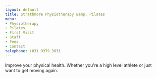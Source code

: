 ```yaml
---
layout: default
title: Strathmore Physiotherapy &amp; Pilates
menu: 
- Physiotherapy
- Pilates
- First Visit
- Staff
- Fees
- Contact
telephone: (03) 9379 3831
---
```

Improve your physical health. Whether you're a high level athlete or just want to get moving again.
